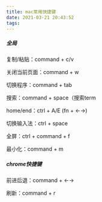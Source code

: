 ```yaml
---
title: mac常用快捷键
date: 2021-03-21 20:43:52
tags:
---
```




##### 全局

复制/粘贴：command + c/v

关闭当前页面：command + w

切换程序：command + tab

搜索：command + space（搜索term

home/end：ctrl + A/E  (fn + ←→)

切换输入法：ctrl + space

全屏：ctrl + command + f

最小化：command + m



##### chrome快捷键

前进后退：command + ←→

刷新：command + r